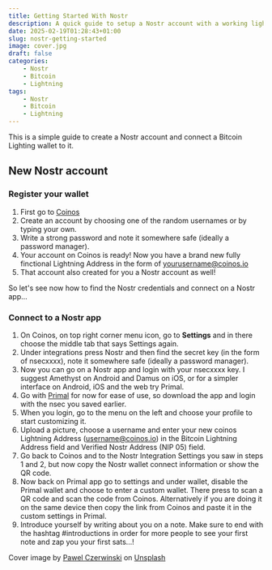 ```yaml
---
title: Getting Started With Nostr
description: A quick guide to setup a Nostr account with a working lightning address.
date: 2025-02-19T01:28:43+01:00
slug: nostr-getting-started
image: cover.jpg
draft: false
categories:
    - Nostr
    - Bitcoin
    - Lightning
tags:
    - Nostr
    - Bitcoin
    - Lightning
---
```


This is a simple guide to create a Nostr account and connect a Bitcoin Lighting wallet to it.

## New Nostr account 
### Register your wallet
1. First go to [Coinos](https://coinos.io/register)
2. Create an account by choosing one of the random usernames or by typing your own.
3. Write a strong password and note it somewhere safe (ideally a password manager).
4. Your account on Coinos is ready! Now you have a brand new fully finctional Lightning Address in the form of yourusername@coinos.io
5. That account also created for you a Nostr account as well!

So let's see now how to find the Nostr credentials and connect on a Nostr app...

### Connect to a Nostr app
1. On Coinos, on top right corner menu icon, go to **Settings** and in there choose the middle tab that says Settings again.
2. Under integrations press Nostr and then find the secret key (in the form of nsecxxxx), note it somewhere safe (ideally a password manager).
3. Now you can go on a Nostr app and login with your nsecxxxx key. I suggest Amethyst on Android and Damus on iOS, or for a simpler interface on Android, iOS and the web try Primal.
4. Go with [Primal](https://primal.net) for now for ease of use, so download the app and login with the nsec you saved earlier.
5. When you login, go to the menu on the left and choose your profile to start customizing it. 
6. Upload a picture, choose a username and enter your new coinos Lightning Address (username@coinos.io) in the Bitcoin Lightning Address field and Verified Nostr Address (NIP 05) field.
7. Go back to Coinos and to the Nostr Integration Settings you saw in steps 1 and 2, but now copy the Nostr wallet connect information or show the QR code.
8. Now back on Primal app go to settings and under wallet, disable the Primal wallet and choose to enter a custom wallet. There press to scan a QR code and scan the code from Coinos. Alternatively if you are doing it on the same device then copy the link from Coinos and paste it in the custom settings in Primal. 
9. Introduce yourself by writing about you on a note. Make sure to end with the hashtag #introductions in order for more people to see your first note and zap you your first sats…!

Cover image by <a href="https://unsplash.com/@pawel_czerwinski?utm_content=creditCopyText&utm_medium=referral&utm_source=unsplash">Pawel Czerwinski</a> on <a href="https://unsplash.com/photos/a-black-and-purple-background-with-a-circular-design-9mwOUgWNwMU">Unsplash</a>
